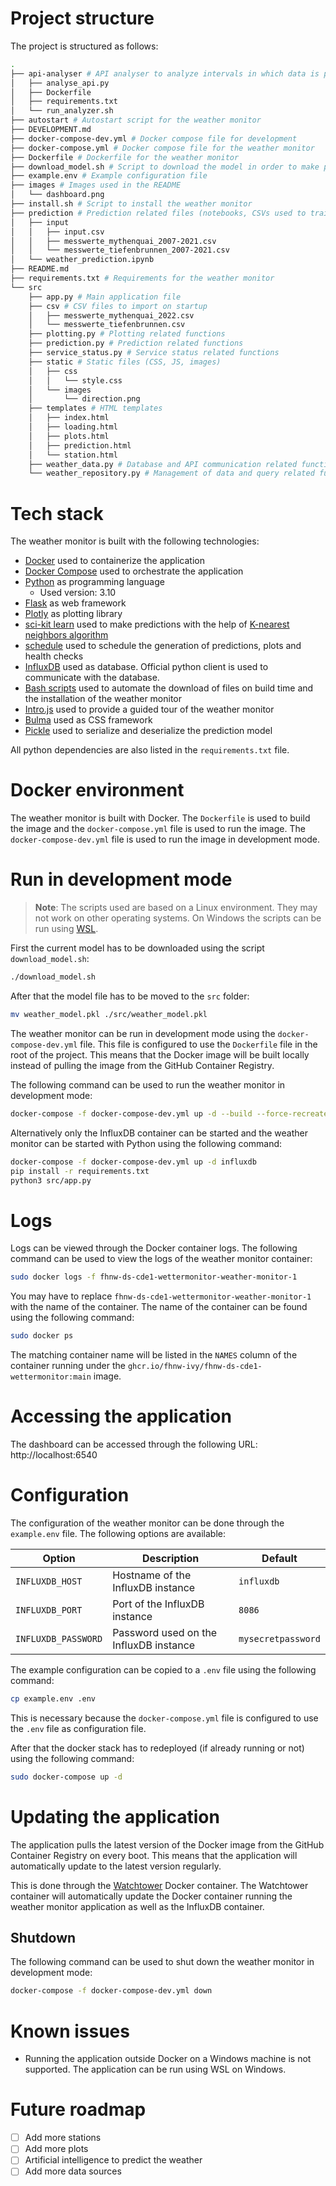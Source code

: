 # Project structure

The project is structured as follows:

```bash
.
├── api-analyser # API analyser to analyze intervals in which data is provided by the API
│   ├── analyse_api.py
│   ├── Dockerfile
│   ├── requirements.txt
│   └── run_analyzer.sh
├── autostart # Autostart script for the weather monitor
├── DEVELOPMENT.md
├── docker-compose-dev.yml # Docker compose file for development
├── docker-compose.yml # Docker compose file for the weather monitor
├── Dockerfile # Dockerfile for the weather monitor
├── download_model.sh # Script to download the model in order to make predictions
├── example.env # Example configuration file
├── images # Images used in the README
│   └── dashboard.png
├── install.sh # Script to install the weather monitor
├── prediction # Prediction related files (notebooks, CSVs used to train the model)
│   ├── input
│   │   ├── input.csv
│   │   ├── messwerte_mythenquai_2007-2021.csv
│   │   └── messwerte_tiefenbrunnen_2007-2021.csv
│   └── weather_prediction.ipynb
├── README.md
├── requirements.txt # Requirements for the weather monitor
└── src 
    ├── app.py # Main application file
    ├── csv # CSV files to import on startup
    │   ├── messwerte_mythenquai_2022.csv
    │   └── messwerte_tiefenbrunnen.csv
    ├── plotting.py # Plotting related functions
    ├── prediction.py # Prediction related functions
    ├── service_status.py # Service status related functions
    ├── static # Static files (CSS, JS, images)
    │   ├── css
    │   │   └── style.css
    │   └── images
    │       └── direction.png
    ├── templates # HTML templates
    │   ├── index.html
    │   ├── loading.html
    │   ├── plots.html
    │   ├── prediction.html
    │   └── station.html
    ├── weather_data.py # Database and API communication related functions
    └── weather_repository.py # Management of data and query related functions
```

# Tech stack
The weather monitor is built with the following technologies:
- [Docker](https://www.docker.com/) used to containerize the application
- [Docker Compose](https://docs.docker.com/compose/) used to orchestrate the application
- [Python](https://www.python.org/) as programming language
    - Used version: 3.10
- [Flask](https://flask.palletsprojects.com/en/2.0.x/) as web framework
- [Plotly](https://plotly.com/python/) as plotting library
- [sci-kit learn](https://scikit-learn.org/stable/) used to make predictions with the help of [K-nearest neighbors algorithm](https://scikit-learn.org/stable/modules/generated/sklearn.neighbors.KNeighborsRegressor.html)
- [schedule](https://schedule.readthedocs.io/en/stable/) used to schedule the generation of predictions, plots and health checks
- [InfluxDB](https://www.influxdata.com/) used as database. Official python client is used to communicate with the database.
- [Bash scripts](https://www.gnu.org/software/bash/) used to automate the download of files on build time and the installation of the weather monitor
- [Intro.js](https://introjs.com/) used to provide a guided tour of the weather monitor
- [Bulma](https://bulma.io/) used as CSS framework
- [Pickle](https://docs.python.org/3/library/pickle.html) used to serialize and deserialize the prediction model

All python dependencies are also listed in the `requirements.txt` file.

# Docker environment
The weather monitor is built with Docker. The `Dockerfile` is used to build the image and the `docker-compose.yml` file is used to run the image. The `docker-compose-dev.yml` file is used to run the image in development mode.

# Run in development mode
> **Note**: The scripts used are based on a Linux environment. They may not work on other operating systems. On Windows the scripts can be run using [WSL](https://docs.microsoft.com/en-us/windows/wsl/install-win10).

First the current model has to be downloaded using the script `download_model.sh`:
```bash
./download_model.sh
```
After that the model file has to be moved to the `src` folder:

```bash
mv weather_model.pkl ./src/weather_model.pkl
```

The weather monitor can be run in development mode using the `docker-compose-dev.yml` file. This file is configured to use the `Dockerfile` file in the root of the project. This means that the Docker image will be built locally instead of pulling the image from the GitHub Container Registry.

The following command can be used to run the weather monitor in development mode:
```bash
docker-compose -f docker-compose-dev.yml up -d --build --force-recreate --remove-orphans
```

Alternatively only the InfluxDB container can be started and the weather monitor can be started with Python using the following command:
```bash
docker-compose -f docker-compose-dev.yml up -d influxdb
pip install -r requirements.txt
python3 src/app.py
```

# Logs
Logs can be viewed through the Docker container logs. The following command can be used to view the logs of the weather monitor container:
```bash
sudo docker logs -f fhnw-ds-cde1-wettermonitor-weather-monitor-1
```

You may have to replace `fhnw-ds-cde1-wettermonitor-weather-monitor-1` with the name of the container. The name of the container can be found using the following command:
```bash
sudo docker ps
```

The matching container name will be listed in the `NAMES` column of the container running under the `ghcr.io/fhnw-ivy/fhnw-ds-cde1-wettermonitor:main` image.

# Accessing the application
The dashboard can be accessed through the following URL: http://localhost:6540

# Configuration
The configuration of the weather monitor can be done through the `example.env` file. The following options are available:

| Option               | Description                            | Default |
|----------------------|----------------------------------------| --- |
| `INFLUXDB_HOST`      | Hostname of the InfluxDB instance      | `influxdb` |
| `INFLUXDB_PORT`      | Port of the InfluxDB instance          | `8086` |
| `INFLUXDB_PASSWORD`  | Password used on the InfluxDB instance | `mysecretpassword` |

The example configuration can be copied to a `.env` file using the following command:
```bash
cp example.env .env
```

This is necessary because the `docker-compose.yml` file is configured to use the `.env` file as configuration file.

After that the docker stack has to redeployed (if already running or not) using the following command:
```bash
sudo docker-compose up -d
```

# Updating the application

The application pulls the latest version of the Docker image from the GitHub Container Registry on every boot. This means that the application will automatically update to the latest version regularly.

This is done through the [Watchtower](https://containrrr.dev/watchtower/) Docker container. The Watchtower container will automatically update the Docker container running the weather monitor application as well as the InfluxDB container.

## Shutdown
The following command can be used to shut down the weather monitor in development mode:
```bash
docker-compose -f docker-compose-dev.yml down
```

# Known issues
- Running the application outside Docker on a Windows machine is not supported. The application can be run using WSL on Windows.

# Future roadmap
- [ ] Add more stations
- [ ] Add more plots
- [ ] Artificial intelligence to predict the weather
- [ ] Add more data sources